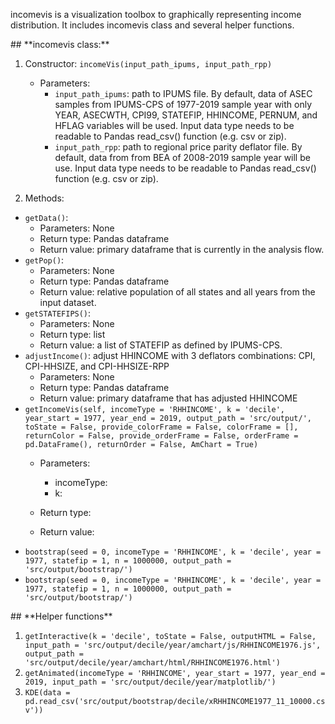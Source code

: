 
incomevis is a visualization toolbox to graphically representing income distribution. It includes incomevis class and several helper functions.

<div id='id-section1'/>
## **incomevis class:**

1. Constructor:
  `incomeVis(input_path_ipums, input_path_rpp)`
    * Parameters:
      * `input_path_ipums`: path to IPUMS file. By default, data of ASEC samples from IPUMS-CPS of 1977-2019 sample year with only YEAR, ASECWTH, CPI99, STATEFIP, HHINCOME, PERNUM, and HFLAG variables will be used. Input data type needs to be readable to Pandas read_csv() function (e.g. csv or zip).
      * `input_path_rpp`: path to regional price parity deflator file. By default, data from from BEA of 2008-2019 sample year will be use. Input data type needs to be readable to Pandas read_csv() function (e.g. csv or zip).
    
2. Methods:
  * `getData()`:
    * Parameters: None
     * Return type: Pandas dataframe 
     * Return value: primary dataframe that is currently in the analysis flow.
  * `getPop()`:
     * Parameters: None
     * Return type: Pandas dataframe
     * Return value: relative population of all states and all years from the input dataset.
  * `getSTATEFIPS()`:
     * Parameters: None
     * Return type: list
     * Return value: a list of STATEFIP as defined by IPUMS-CPS.
  * `adjustIncome()`: adjust HHINCOME with 3 deflators combinations: CPI, CPI-HHSIZE, and CPI-HHSIZE-RPP
     * Parameters: None
     * Return type: Pandas dataframe
     * Return value: primary dataframe that has adjusted HHINCOME
  * `getIncomeVis(self, incomeType = 'RHHINCOME', k = 'decile', year_start = 1977, year_end = 2019, output_path = 'src/output/', toState = False, provide_colorFrame = False, colorFrame = [], returnColor = False, provide_orderFrame = False, orderFrame = pd.DataFrame(), returnOrder = False, AmChart = True)`
     * Parameters:
       * incomeType: 
       * k: 
       
     * Return type:
     * Return value:
  * `bootstrap(seed = 0, incomeType = 'RHHINCOME', k = 'decile', year = 1977, statefip = 1, n = 1000000, output_path = 'src/output/bootstrap/')`
  * `bootstrap(seed = 0, incomeType = 'RHHINCOME', k = 'decile', year = 1977, statefip = 1, n = 1000000, output_path = 'src/output/bootstrap/')`
  
<div id='id-section2'/>
## **Helper functions**

1. `getInteractive(k = 'decile', toState = False, outputHTML = False, input_path = 'src/output/decile/year/amchart/js/RHHINCOME1976.js', output_path = 'src/output/decile/year/amchart/html/RHHINCOME1976.html')`
2.  `getAnimated(incomeType = 'RHHINCOME', year_start = 1977, year_end = 2019, input_path = 'src/output/decile/year/matplotlib/')`
3.  `KDE(data = pd.read_csv('src/output/bootstrap/decile/xRHHINCOME1977_11_10000.csv'))`
